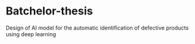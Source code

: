 # Batchelor-thesis
Design of AI model for the automatic identification of defective products using deep learning
